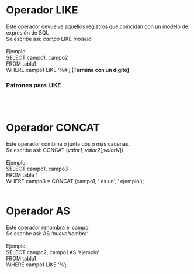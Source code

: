 <h1><b>Operador LIKE</b></h1>
Este operador devuelve aquellos registros que coincidan con un modelo de expresión de SQL<br/>
Se escribe así: <i>campo</i> LIKE <i>modelo</i><br/>
<br/>
Ejemplo:<br/>
SELECT campo1, campo2<br/>
FROM tabla1<br/>
WHERE campo1 LIKE ‘%#’; <b>(Termina con un digito)</b>
<br/>
<h3><b>Patrones para LIKE</b></h3>

<br/>
<br/>
<h1><b>Operador CONCAT</b></h1>
Este operador combina o junta dos o más cadenas.<br/>
Se escribe así: CONCAT (<i>valor1, valor2</i>[<i>,valorN</i>])<br/>
<br/>
Ejemplo:<br/>
SELECT campo1, campo3<br/>
FROM tabla 1<br/>
WHERE campo3 = CONCAT (campo1, ‘ es un’, ‘ ejemplo’);
<br/>
<br/>
<h1><b>Operador AS</b></h1>
Este operador renombra el campo.<br/>
Se escribe así: AS <i>‘nuevoNombre’</i><br/>
<br/>
Ejemplo:<br/>
SELECT campo2, campo1 AS ‘ejemplo’<br/>
FROM tabla1<br/>
WHERE campo1 LIKE ‘%’;
